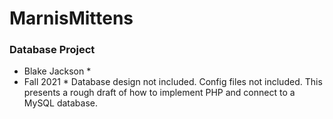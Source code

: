 # MarnisMittens

####

### Database Project

* Blake Jackson *
* Fall 2021 *
Database design not included.  Config files not included.  This presents a rough draft of how to implement PHP and connect to a MySQL database.
